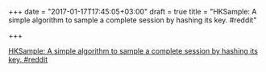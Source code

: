 +++
date = "2017-01-17T17:45:05+03:00"
draft = true
title = "HKSample: A simple algorithm to sample a complete session by hashing its key.  #reddit"

+++

<p><a href="https://t.co/VowiHiORR2">HKSample: A simple algorithm to sample a complete session by hashing its key.  #reddit</a></p>
